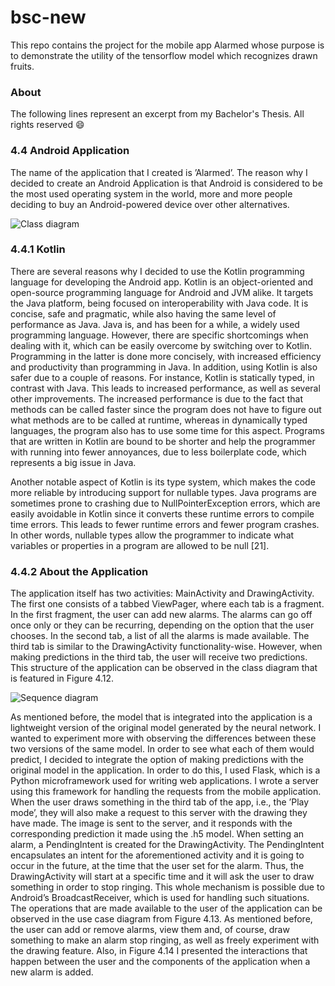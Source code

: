 # bsc-new
This repo contains the project for the mobile app Alarmed whose purpose is to demonstrate the utility of the tensorflow model which recognizes drawn fruits.

### About

The following lines represent an excerpt from my Bachelor's Thesis. All rights reserved :smile:

### 4.4 Android Application

The name of the application that I created is ’Alarmed’.
The reason why I decided to create an Android Application is that Android is considered
to be the most used operating system in the world, more and more people deciding to buy an
Android-powered device over other alternatives.

![Class diagram](https://i.imgur.com/a/9ripYrX.jpg)

### 4.4.1 Kotlin
There are several reasons why I decided to use the Kotlin programming language for developing the Android app.
Kotlin is an object-oriented and open-source programming language for Android and JVM
alike. It targets the Java platform, being focused on interoperability with Java code. It is concise, safe and pragmatic, while also having the same level of performance as Java. Java is,
and has been for a while, a widely used programming language. However, there are specific
shortcomings when dealing with it, which can be easily overcome by switching over to Kotlin.
Programming in the latter is done more concisely, with increased efficiency and productivity
than programming in Java. In addition, using Kotlin is also safer due to a couple of reasons.
For instance, Kotlin is statically typed, in contrast with Java. This leads to increased performance, as well as several other improvements. The increased performance is due to the fact
that methods can be called faster since the program does not have to figure out what methods
are to be called at runtime, whereas in dynamically typed languages, the program also has to
use some time for this aspect.
Programs that are written in Kotlin are bound to be shorter and help the programmer with
running into fewer annoyances, due to less boilerplate code, which represents a big issue in
Java.

Another notable aspect of Kotlin is its type system, which makes the code more reliable by
introducing support for nullable types. Java programs are sometimes prone to crashing due to
NullPointerException errors, which are easily avoidable in Kotlin since it converts these runtime errors to compile time errors. This leads to fewer runtime errors and fewer program crashes. In
other words, nullable types allow the programmer to indicate what variables or properties in a
program are allowed to be null [21].

### 4.4.2 About the Application
The application itself has two activities: MainActivity and DrawingActivity. The first one
consists of a tabbed ViewPager, where each tab is a fragment. In the first fragment, the user
can add new alarms. The alarms can go off once only or they can be recurring, depending on
the option that the user chooses. In the second tab, a list of all the alarms is made available.
The third tab is similar to the DrawingActivity functionality-wise. However, when making
predictions in the third tab, the user will receive two predictions.
This structure of the application can be observed in the class diagram that is featured in
Figure 4.12.

![Sequence diagram](https://i.imgur.com/eA1gAmZ.jpg)

As mentioned before, the model that is integrated into the application is a lightweight version of the original model generated by the neural network. I wanted to experiment more with observing the differences between these two versions of the same model. In order to see what
each of them would predict, I decided to integrate the option of making predictions with the
original model in the application. In order to do this, I used Flask, which is a Python microframework used for writing web applications. I wrote a server using this framework for
handling the requests from the mobile application. When the user draws something in the third
tab of the app, i.e., the ’Play mode’, they will also make a request to this server with the drawing they have made. The image is sent to the server, and it responds with the corresponding
prediction it made using the .h5 model.
When setting an alarm, a PendingIntent is created for the DrawingActivity. The PendingIntent encapsulates an intent for the aforementioned activity and it is going to occur in the future,
at the time that the user set for the alarm. Thus, the DrawingActivity will start at a specific time
and it will ask the user to draw something in order to stop ringing. This whole mechanism is
possible due to Android’s BroadcastReceiver, which is used for handling such situations.
The operations that are made available to the user of the application can be observed in the
use case diagram from Figure 4.13. As mentioned before, the user can add or remove alarms,
view them and, of course, draw something to make an alarm stop ringing, as well as freely
experiment with the drawing feature. Also, in Figure 4.14 I presented the interactions that happen between the user and the components of the application when a new alarm is added.

